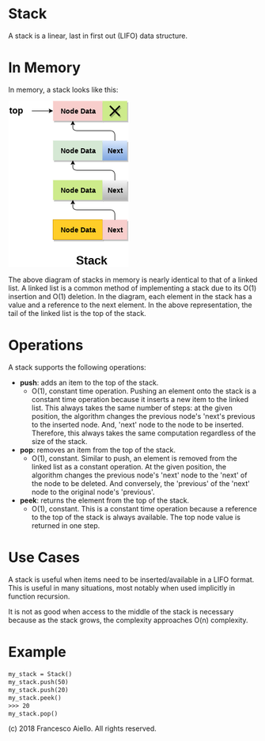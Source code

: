 # Stack

A stack is a linear, last in first out (LIFO) data structure.

# In Memory

In memory, a stack looks like this:

![Image of Stack in Memory](../images/stack_memory.png)

The above diagram of stacks in memory is nearly identical to that of a linked list. A linked list is a common method of implementing a stack due to its O(1) insertion and O(1) deletion. In the diagram, each element in the stack has a value and a reference to the next element. In the above representation, the tail of the linked list is the top of the stack.

# Operations

A stack supports the following operations:

- **push**: adds an item to the top of the stack.
  - O(1), constant time operation. Pushing an element onto the stack is a constant time operation because it inserts a new item to the linked list. This always takes the same number of steps: at the given position, the algorithm changes the previous node's 'next's previous to the inserted node. And, 'next' node to the node to be inserted. Therefore, this always takes the same computation regardless of the size of the stack.
- **pop**: removes an item from the top of the stack.
  - O(1), constant. Similar to push, an element is removed from the linked list as a constant operation. At the given position, the algorithm changes the previous node's 'next' node to the 'next' of the node to be deleted. And conversely, the 'previous' of the 'next' node to the original node's 'previous'.
- **peek**: returns the element from the top of the stack.
  - O(1), constant. This is a constant time operation because a reference to the top of the stack is always available. The top node value is returned in one step.

# Use Cases

A stack is useful when items need to be inserted/available in a LIFO format. This is useful in many situations, most notably when used implicitly in function recursion.

It is not as good when access to the middle of the stack is necessary because as the stack grows, the complexity approaches O(n) complexity.

# Example

```
my_stack = Stack()
my_stack.push(50)
my_stack.push(20)
my_stack.peek()
>>> 20
my_stack.pop()
```

(c) 2018 Francesco Aiello. All rights reserved.
